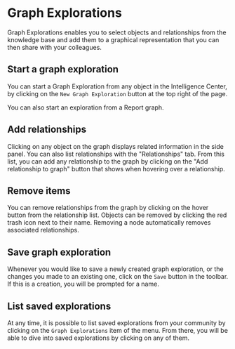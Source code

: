 # Graph Explorations

Graph Explorations enables you to select objects and relationships from the knowledge base and add them to a graphical representation that you can then share with your colleagues.

## Start a graph exploration

You can start a Graph Exploration from any object in the Intelligence Center, by clicking on the `New Graph Exploration` button at the top right of the page.

You can also start an exploration from a Report graph.

## Add relationships

Clicking on any object on the graph displays related information in the side panel. You can also list relationships with the "Relationships" tab. From this list, you can add any relationship to the graph by clicking on the "Add relationship to graph" button that shows when hovering over a relationship.

## Remove items

You can remove relationships from the graph by clicking on the hover button from the relationship list. Objects can be removed by clicking the red trash icon next to their name. Removing a node automatically removes associated relationships.

## Save graph exploration

Whenever you would like to save a newly created graph exploration, or the changes you made to an existing one, click on the `Save` button in the toolbar. If this is a creation, you will be prompted for a name.

## List saved explorations

At any time, it is possible to list saved explorations from your community by clicking on the `Graph Explorations` item of the menu. From there, you will be able to dive into saved explorations by clicking on any of them.
